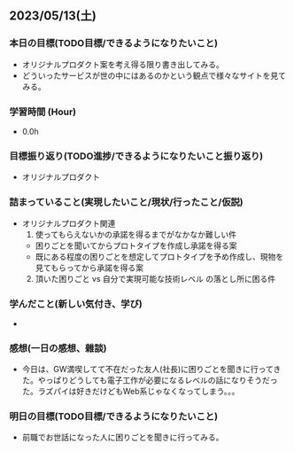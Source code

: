 ## 2023/05/13(土)

### 本日の目標(TODO目標/できるようになりたいこと)

- オリジナルプロダクト案を考え得る限り書き出してみる。
- どういったサービスが世の中にはあるのかという観点で様々なサイトを見てみる。

### 学習時間 (Hour)

- 0.0h

### 目標振り返り(TODO進捗/できるようになりたいこと振り返り)

- オリジナルプロダクト

### 詰まっていること(実現したいこと/現状/行ったこと/仮説)

- オリジナルプロダクト関連
  1. 使ってもらえないかの承諾を得るまでがなかなか難しい件
    - 困りごとを聞いてからプロトタイプを作成し承諾を得る案
    - 既にある程度の困りごとを想定してプロトタイプを予め作成し、現物を見てもらってから承諾を得る案
  2. 頂いた困りごと vs 自分で実現可能な技術レベル の落とし所に困る件

### 学んだこと(新しい気付き、学び)

- 

### 感想(一日の感想、雜談)

- 今日は、GW満喫してて不在だった友人(社長)に困りごとを聞きに行ってきた。やっぱりどうしても電子工作が必要になるレベルの話になりそうだった。ラズパイは好きだけどもWeb系じゃなくなってしまう。。。

### 明日の目標(TODO目標/できるようになりたいこと)

- 前職でお世話になった人に困りごとを聞きに行ってみる。
